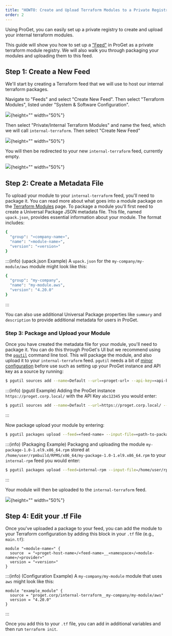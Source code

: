 ```yaml
---
title: "HOWTO: Create and Upload Terraform Modules to a Private Registry in ProGet"
order: 2
---
```


Using ProGet, you can easily set up a private registry to create and upload your internal terraform modules.

This guide will show you how to set up a ["Feed"](/docs/proget/feeds/feed-overview) in ProGet as a private terraform module registry. We will also walk you through packaging your modules and uploading them to this feed.

## Step 1: Create a New Feed

We'll start by creating a Terraform feed that we will use to host our internal terraform packages. 

Navigate to "Feeds" and select "Create New Feed". Then select "Terraform Modules", listed under "System & Software Configuration".

![](/resources/docs/proget-terraform-createfeed.png){height="" width="50%"}

Then select "Private/Internal Terraform Modules" and name the feed, which we will call `internal-terraform`. Then select "Create New Feed"

![](/resources/docs/proget-terraform-createprivate.png){height="" width="50%"}

You will then be redirected to your new `internal-terraform` feed, currently empty.

![](/resources/docs/proget-terraform-emptyprivate.png){height="" width="50%"}

## Step 2: Create a Metadata File

To upload your module to your `internal-terraform` feed, you'll need to package it. You can read more about what goes into a module package on the [Terraform Modules](#terraform-module-packages#terraform-modules) page. To package a module you'll first need to create a Universal Package JSON metadata file. This file, named `upack.json`, provides essential information about your module. The format includes:

```bash
{
  "group": "«company-name»",
  "name": "«module-name»",
  "version": "«version»"
}
```

:::(info) (upack.json Example)
A `upack.json` for the `my-company/my-module/aws` module might look like this:

```bash
{
  "group": "my-company",
  "name": "my-module.aws",
  "version": "4.20.0"
}
```
:::

You can also use additional Universal Package properties like `summary` and `description` to provide additional metadata for users in ProGet.

### Step 3: Package and Upload your Module

Once you have created the metadata file for your module, you'll need to package it. You can do this through ProGet's UI but we recommend using the [`pgutil`](/docs/proget/api/pgutil) command line tool. This will package the module, and also upload it to your `internal-terraform` feed. `pgutil` needs a bit of [minor configuration](/docs/proget/api/pgutil#sources) before use such as setting up your ProGet instance and API key as a source by running:

```bash
$ pgutil sources add --name=Default --url=«proget-url» --api-key=«api-key»
```

:::(info) (pgutil Example)
Adding the ProGet instance `https://proget.corp.local/` with the API Key `abc12345` you would enter:

```bash
$ pgutil sources add --name=Default --url=https://proget.corp.local/ --api-key=abc12345
```
:::

Now package upload your module by entering:

```bash
$ pgutil packages upload --feed=«feed-name» --input-file=«path-to-package»
```

:::(info) (Packaging Example)
Packagng and uploading the module `my-package-1.0-1.el9.x86_64.rpm` stored at `/home/user/rpmbuild/RPMS/x86_64/my-package-1.0-1.el9.x86_64.rpm` to your `internal-rpm` feed you would enter:

```bash
$ pgutil packages upload --feed=internal-rpm --input-file=/home/user/rpmbuild/RPMS/x86_64/my-package-1.0-1.el9.x86_64.rpm
```
:::

Your module will then be uploaded to the `internal-terraform` feed.

![](/resources/docs/proget-rpm-upload.png){height="" width="50%"}


## Step 4: Edit your .tf File

Once you've uploaded a package to your feed, you can add the module to your Terraform configuration by adding this block in your `.tf` file (e.g., `main.tf`):

```
module "«module-name»" {
  source  = "«proget-host-name»/«feed-name»__«namespace»/«module-name»/«provider»"
  version = "«version»"
}
```

:::(info) (Configuration Example)
A `my-company/my-module` module that uses `aws` might look like this:

```
module "example_module" {
  source = "proget.corp/internal-terraform__my-company/my-module/aws"
  version = "4.20.0"
}
```
:::

Once you add this to your `.tf` file, you can add in additional variables and then run `terraform init`.